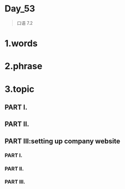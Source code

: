 # Day_53
> 口语 7.2

# 1.words


# 2.phrase


# 3.topic
## PART I.


## PART II.


## PART III:setting up company website
### PART I.


### PART II.


### PART III.




